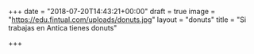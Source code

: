 +++
date = "2018-07-20T14:43:21+00:00"
draft = true
image = "https://edu.fintual.com/uploads/donuts.jpg"
layout = "donuts"
title = "Si trabajas en Antica tienes donuts"

+++
